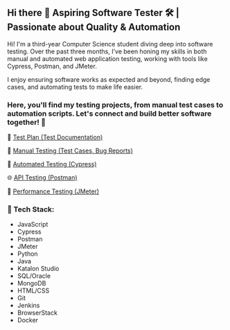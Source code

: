 ## Hi there 👋 Aspiring Software Tester 🛠️ | Passionate about Quality & Automation

Hi! I'm a third-year Computer Science student diving deep into software testing. Over the past three months, I’ve been honing my skills in both manual and automated web application testing, working with tools like Cypress, Postman, and JMeter.

I enjoy ensuring software works as expected and beyond, finding edge cases, and automating tests to make life easier.

### Here, you'll find my testing projects, from manual test cases to automation scripts. Let's connect and build better software together! 🚀

📌 [Test Plan (Test Documentation)](https://github.com/kamknap/Test-Plan)

📝 [Manual Testing (Test Cases, Bug Reports)](https://github.com/kamknap/Manual-Testing)

🤖 [Automated Testing (Cypress)](https://github.com/kamknap/Automated-Testing)

🌐 [API Testing (Postman)](https://github.com/kamknap/API-Testing) 

🚀 [Performance Testing (JMeter)](https://github.com/kamknap/Performance-Testing)

### 🔧 Tech Stack:

- JavaScript
- Cypress
- Postman
- JMeter
- Python
- Java
- Katalon Studio
- SQL/Oracle
- MongoDB
- HTML/CSS
- Git
- Jenkins
- BrowserStack
- Docker
